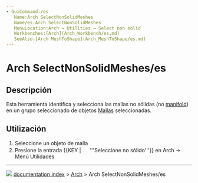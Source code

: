 ```yaml
---
- GuiCommand:/es
   Name:Arch SelectNonSolidMeshes
   Name/es:Arch SelectNonSolidMeshes
   MenuLocation:Arch → Utilities → Select non solid
   Workbenches:[Arch](Arch_Workbench/es.md)
   SeeAlso:[Arch MeshToShape](Arch_MeshToShape/es.md)
---
```


# Arch SelectNonSolidMeshes/es


</div>

## Descripción


<div class="mw-translate-fuzzy">

Esta herramienta identifica y selecciona las mallas no sólidas (no [manifold](http://en.wikipedia.org/wiki/Manifold)) en un grupo seleccionado de objetos [Mallas](Mesh_Workbench/es.md) seleccionadas.


</div>


<div class="mw-translate-fuzzy">

## Utilización


</div>


<div class="mw-translate-fuzzy">

1.  Seleccione un objeto de malla
2.  Presione la entrada {{KEY | <img src="images/_Arch_SelectNonSolidMeshes.png" width=16px> '''Seleccione no sólido'''}} en Arch → Menú Utilidades


</div>



---
![](images/Right_arrow.png) [documentation index](../README.md) > [Arch](Arch_Workbench.md) > Arch SelectNonSolidMeshes/es
